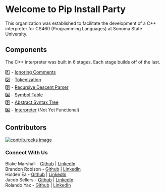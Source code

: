 # Welcome to Pip Install Party 

This organization was established to facilitate the development of a C++ interpreter for CS460 (Programming Languages) at Sonoma State University. 

## Components
The C++ interpreter was built in 6 stages. Each stage builds off of the last.

1️⃣ - [Ignoring Comments](https://github.com/Pip-Install-Party/Ignoring-Comments)  
2️⃣ - [Tokenization](https://github.com/Pip-Install-Party/Tokenization)  
3️⃣ - [Recursive Descent Parser](https://github.com/Pip-Install-Party/Recursive-Descent-Parser)  
4️⃣ - [Symbol Table](https://github.com/Pip-Install-Party/Symbol-Table)  
5️⃣ - [Abstract Syntax Tree](https://github.com/Pip-Install-Party/Abstract-Syntax-Tree)  
6️⃣ - [Interpreter](https://github.com/Pip-Install-Party/Interpreter) (Not Yet Functional)  

## Contributors
<a href="https://github.com/Pip-Install-Party/Interpreter/graphs/contributors">
  <img src="https://contrib.rocks/image?repo=Pip-Install-Party/Interpreter" alt="contrib.rocks image" />
</a>


### Connect With Us

Blake Marshall - [Github](https://github.com/officialblake) | [LinkedIn](https://www.linkedin.com/in/blakemarshalll)  
Brandon Robison - [Github](https://github.com/brandonuscg) | [LinkedIn](https://www.linkedin.com/in/brandon-robinson-uscg/)  
Holden Ea - [Github](https://github.com/holdenkea) | [LinkedIn](https://www.linkedin.com/in/holden-ea-28a535208/)  
Jacob Sellers - [Github](https://github.com/JacobS999) | [LinkedIn](https://www.linkedin.com/in/jacob-sellers-83840826a)  
Rolando Yax - [Github](https://github.com/Ryax3) | [LinkedIn](https://www.linkedin.com/in/rolandoyax/) 
